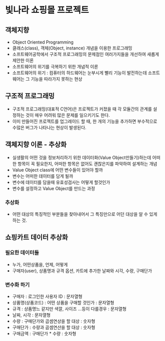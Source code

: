 # 빛나라 쇼핑몰 프로젝트

## 객체지향
* Object Oriented Programming
* 클래스(class), 객체(Object, instance) 개념을 이용한 프로그래밍
* 소프트웨어공학에서 구조적 프로그래밍의 문제점인 여러가지들을 개선하여 새롭게 제안한 이론
* 소프트웨어의 위기를 극복하기 위한 개념적 이론
* 소프트웨어의 위기 : 컴퓨터의 하드웨어는 눈부시게 빨리 기능이 발전하는데 소프트웨어는 그 기능을 따라가지 못하는 현상

## 구조적 프로그래밍
* 구조적 프로그래밍(대표적 C언어)은 프로젝트가 커졌을 때 각 모듈간의 관계를 설정하는 것이 매우 어려워 많은 문제를 일으키기도 한다.
* 이미 만들어진 프로젝트를 업그레이드 할 때, 한 개의 기능을 추가하면 부수적으로 수많은 버그가 나타나는  현상이 발생된다.

## 객체지향 이론 - 추상화
* 실생활의 어떤 것을 정보처리하기 위한 데이터화(Value Object만들기)하는데 어떠한 항목이 꼭 필요한지, 어떠한 항목은 없어도 괜찮은지를 파악하여 설계하는 개념
* Value Object class에 어떤 변수들이 있어야 할까
* 변수는 어떠한 데이터를 담게 될까
* 변수에 데이터를 담을때 유효성검사는 어떻게 할것인가
* 변수를 설정하고 Value Object를 만드는 과정

### 추상화
* 어떤 대상의 특징적인 부분들을 찾아내어서 그 특징만으로 어던 대상을 알 수 있게 하는 것.

## 쇼핑카트 데이터 추상화
### 필요한 데이터들
* 누가, 어떤상품을, 언제, 어떻게
* 구매자(user), 상품명과 규격 옵션, 카트에 추가한 날짜와 시각, 수량, 구매단가

### 변수화 하기
* 구매자 : 로그인한 사용자 ID : 문자열형
* 상품명(상품코드) : 어떤 상품을 구매할 것인가 : 문자열형
* 규격 : 상품명느 같지만 색깔, 사이즈 ...등이 다를경우 : 문자열형
* 날짜, 시각 : 문자열형
* 수량 : 구매단가와 곱셈연상을 할 대상 : 숫자형
* 구매단가 : 수량과 곱셈연산을 할 대상 : 숫자형
* 구매금액 : 구매단가 * 수량 : 숫자형